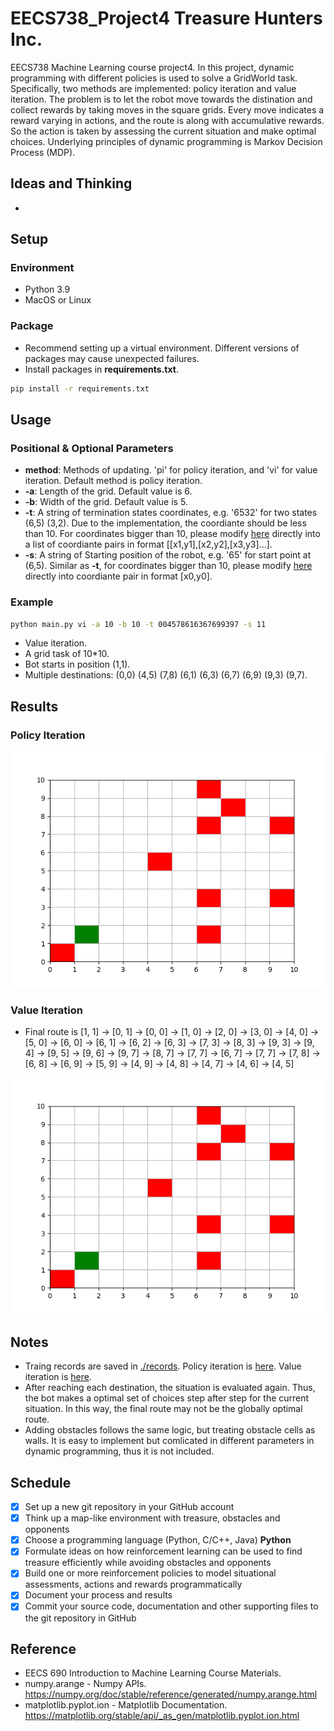 # EECS738_Project4 Treasure Hunters Inc.
EECS738 Machine Learning course project4. In this project, dynamic programming with different policies is used to solve a GridWorld task. Specifically, two methods are implemented: policy iteration and value iteration. The problem is to let the robot move towards the distination and collect rewards by taking moves in the square grids. Every move indicates a reward varying in actions, and the route is along with accumulative rewards. So the action is taken by assessing the current situation and make optimal choices. Underlying principles of dynamic programming is Markov Decision Process (MDP).

## Ideas and Thinking
* 

## Setup
### Environment
* Python 3.9
* MacOS or Linux

### Package
* Recommend setting up a virtual environment. Different versions of packages may cause unexpected failures.
* Install packages in **requirements.txt**.
```bash
pip install -r requirements.txt
``` 

## Usage
### Positional & Optional Parameters
* **method**: Methods of updating. 'pi' for policy iteration, and 'vi' for value iteration. Default method is policy iteration.
* **-a**: Length of the grid. Default value is 6.
* **-b**: Width of the grid. Default value is 5.
* **-t**: A string of termination states coordinates, e.g. '6532' for two states (6,5) (3,2). Due to the implementation, the coordiante should be less than 10. For coordinates bigger than 10, please modify [here](https://github.com/liuzey/EECS738_Project4/blob/cc899ac2a5f72eb0653a270d5d884862d297d031/main.py#L24) directly into a list of coordiante pairs in format \[\[x1,y1\],\[x2,y2\],\[x3,y3\]...\].
* **-s**: A string of Starting position of the robot, e.g. '65' for start point at (6,5). Similar as **-t**, for coordinates bigger than 10, please modify [here](https://github.com/liuzey/EECS738_Project4/blob/cc899ac2a5f72eb0653a270d5d884862d297d031/main.py#L23) directly into coordiante pair in format \[x0,y0\].

### Example
```bash
python main.py vi -a 10 -b 10 -t 004578616367699397 -s 11
```
* Value iteration.
* A grid task of 10\*10.
* Bot starts in position (1,1).
* Multiple destinations: (0,0) (4,5) (7,8) (6,1) (6,3) (6,7) (6,9) (9,3) (9,7).


## Results
### Policy Iteration

![](https://github.com/liuzey/EECS738_Project4/blob/main/pic_pi/all.gif)

### Value Iteration
* Final route is \[1, 1\] -> \[0, 1\] -> \[0, 0\] -> \[1, 0\] -> \[2, 0\] -> \[3, 0\] -> \[4, 0\] -> \[5, 0\] -> \[6, 0\] -> \[6, 1\] -> \[6, 2\] -> \[6, 3\] -> \[7, 3\] -> \[8, 3\] -> \[9, 3\] -> \[9, 4\] -> \[9, 5\] -> \[9, 6\] -> \[9, 7\] -> \[8, 7\] -> \[7, 7\] -> \[6, 7\] -> \[7, 7\] -> \[7, 8\] -> \[6, 8\] -> \[6, 9\] -> \[5, 9\] -> \[4, 9\] -> \[4, 8\] -> \[4, 7\] -> \[4, 6\] -> \[4, 5\]


![](https://github.com/liuzey/EECS738_Project4/blob/main/pic_vi/all.gif)

## Notes
* Traing records are saved in [./records](https://github.com/liuzey/EECS738_Project4/tree/main/records). Policy iteration is [here](https://github.com/liuzey/EECS738_Project4/blob/main/records/train_pi.log). Value iteration is [here](https://github.com/liuzey/EECS738_Project4/blob/main/records/train_vi.log).
* After reaching each destination, the situation is evaluated again. Thus, the bot makes a optimal set of choices step after step for the current situation. In this way, the final route may not be the globally optimal route.
* Adding obstacles follows the same logic, but treating obstacle cells as walls. It is easy to implement but comlicated in different parameters in dynamic programming, thus it is not included.

## Schedule
- [x] Set up a new git repository in your GitHub account
- [x] Think up a map-like environment with treasure, obstacles and opponents
- [x] Choose a programming language (Python, C/C++, Java) **Python**
- [x] Formulate ideas on how reinforcement learning can be used to find treasure efficiently while avoiding obstacles and opponents
- [x] Build one or more reinforcement policies to model situational assessments, actions and rewards programmatically
- [x] Document your process and results
- [x] Commit your source code, documentation and other supporting files to the git repository in GitHub

## Reference
* EECS 690 Introduction to Machine Learning Course Materials.
* numpy.arange - Numpy APIs. https://numpy.org/doc/stable/reference/generated/numpy.arange.html
* matplotlib.pyplot.ion - Matplotlib Documentation. https://matplotlib.org/stable/api/_as_gen/matplotlib.pyplot.ion.html

